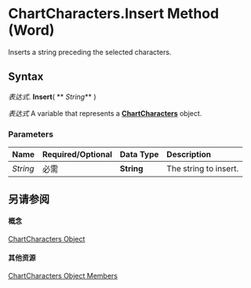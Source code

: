 
# ChartCharacters.Insert Method (Word)

Inserts a string preceding the selected characters.


## Syntax

 _表达式_. **Insert**( ** _String_** )

 _表达式_ A variable that represents a **[ChartCharacters](cffe50a7-3fdc-75ad-2e32-081ba2310c1d.md)** object.


### Parameters



|**Name**|**Required/Optional**|**Data Type**|**Description**|
|:-----|:-----|:-----|:-----|
| _String_|必需|**String**|The string to insert.|

## 另请参阅


#### 概念


[ChartCharacters Object](cffe50a7-3fdc-75ad-2e32-081ba2310c1d.md)
#### 其他资源


[ChartCharacters Object Members](http://msdn.microsoft.com/library/eb07f51c-64e4-274f-81f4-cc5a7b9694e6%28Office.15%29.aspx)